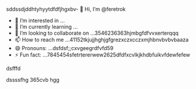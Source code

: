sddssdjddhtyhyytdfdfjhgxbv- 👋 Hi, I’m @feretrok
- 👀 I’m interested in ...
- 🌱 I’m currently learning ...
- 💞️ I’m looking to collaborate on ...3546236363hjmbgfdfvvxerterqqq
- 📫 How to reach me ...41152tkjujjhghjgfgrezxczxcczxmjhbnvbvbvbaaza
- 😄 Pronouns: ...dsfdsf;;cxvgeegrdfvfd59
- ⚡ Fun fact: ...7845454sfetrtererwew2625dfdfxcvlkjkhdbfuikvfdewfefew
<!---2fdguydsfsdfsdfvdfdsdsfile) appears on your GitHub profile.
You can click the Preview link to take a look at your changes.53zxsd666996rtytyrfdgdfgd
--->dsfffd
dssssfhg
365cvb
hgg
